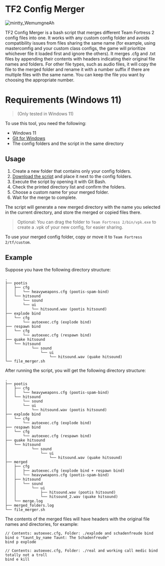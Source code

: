 # TF2 Config Merger
![mintty_WemumgneAh](https://github.com/arroyoquiel/tf2-config-merger/assets/81461845/d68d0606-9018-4fc0-b679-794f69be0882)


TF2 Config Merger is a bash script that merges different Team Fortress 2 config files into one. It works with any custom config folder and avoids compatibility issues from files sharing the same name (for example, using mastercomfig and your custom class configs, the game will prioritize whichever file it loaded first and ignore the others). It merges .cfg and .txt files by appending their contents with headers indicating their original file names and folders. For other file types, such as audio files, it will copy the file to the merged folder and rename it with a number suffix if there are multiple files with the same name. You can keep the file you want by choosing the appropriate number.

# Requirements (Windows 11)
> (Only tested in Windows 11)

To use this tool, you need the following:

- Windows 11
- [Git for Windows](https://gitforwindows.org/)
- The config folders and the script in the same directory

## Usage
1. Create a new folder that contains only your config folders.
2. [Download the script](https://raw.githubusercontent.com/arroyoquiel/tf2-config-merger/main/tf2_config_merger.sh) and place it next to the config folders.
3. Execute the script by opening it with Git Bash.
4. Check the printed directory list and confirm the folders.
5. Choose a custom name for your merged folder.
6. Wait for the merge to complete.

The script will generate a new merged directory with the name you selected in the current directory, and store the merged or copied files there.

> Optional: You can drag the folder to `Team Fortress 2/bin/vpk.exe` to create a .vpk of your new config, for easier sharing.

To use your merged config folder, copy or move it to `Team Fortress 2/tf/custom`.
## Example
Suppose you have the following directory structure:

```
.
├── pootis
│	├── cfg
│	│   └── heavyweapons.cfg (pootis-spam-bind)
│	└── hitsound
│	    └── sound
│		└── ui
│		    └── hitsound.wav (pootis hitsound)
├── explode bind
│	└── cfg
│	    └── autoexec.cfg (explode bind)
├── respawn bind
│	└── cfg
│	    └── autoexec.cfg (respawn bind)
├── quake hitsound
│	└── hitsound
│           └── sound
│               └── ui
│                   └── hitsound.wav (quake hitsound)
└── file_merger.sh
```

After running the script, you will get the following directory structure:

```
.
├── pootis
│	├── cfg
│	│   └── heavyweapons.cfg (pootis-spam-bind)
│	└── hitsound
│	    └── sound
│		└── ui
│		    └── hitsound.wav (pootis hitsound)
├── explode bind
│	└── cfg
│	    └── autoexec.cfg (explode bind)
├── respawn bind
│	└── cfg
│	    └── autoexec.cfg (respawn bind)
├── quake hitsound
│	└── hitsound
│           └── sound
│               └── ui
│                   └── hitsound.wav (quake hitsound)
├── merged
│	├── cfg
│	│   ├── autoexec.cfg (explode bind + respawn bind)
│	│   └── heavyweapons.cfg (pootis-spam-bind)
│	├── hitsound
│	│   └── sound
│	│       └── ui
│	│           ├── hitsound.wav (pootis hitsound)
│	│           └── hitsound_2.wav (quake hitsound)
│	└── merge.log
├── merged_folders.log
└── file_merger.sh
```

The contents of the merged files will have headers with the original file names and directories, for example:

```
// Contents: autoexec.cfg, Folder: ./explode and schadenfreude bind
bind o "taunt_by_name Taunt: The Schadenfreude"
bind p explode

// Contents: autoexec.cfg, Folder: ./real and working call medic bind totally not a troll
bind e kill

```
